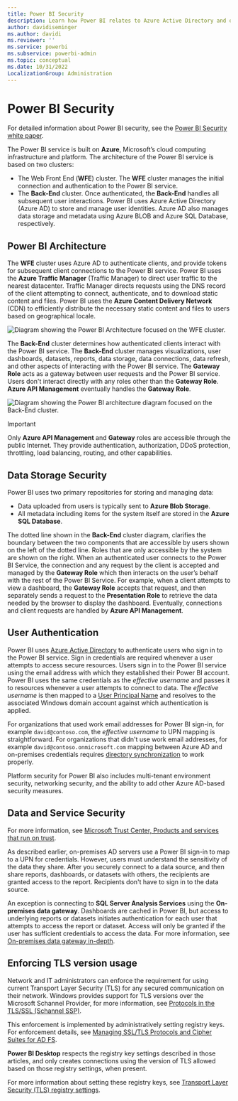```yaml
---
title: Power BI Security
description: Learn how Power BI relates to Azure Active Directory and other Azure services. 
author: davidiseminger
ms.author: davidi
ms.reviewer: ''
ms.service: powerbi
ms.subservice: powerbi-admin
ms.topic: conceptual
ms.date: 10/31/2022
LocalizationGroup: Administration
---
```


# Power BI Security

For detailed information about Power BI security, see the [Power BI Security white paper](../guidance/whitepaper-powerbi-security.md).

The Power BI service is built on **Azure**, Microsoft’s cloud computing infrastructure and platform. The architecture of the Power BI service is based on two clusters:

- The Web Front End (**WFE**) cluster. The **WFE** cluster manages the initial connection and authentication to the Power BI service.
- The **Back-End** cluster. Once authenticated, the **Back-End** handles all subsequent user interactions. Power BI uses Azure Active Directory (Azure AD) to store and manage user identities. Azure AD also manages data storage and metadata using Azure BLOB and Azure SQL Database, respectively.

## Power BI Architecture

The **WFE** cluster uses Azure AD to authenticate clients, and provide tokens for subsequent client connections to the Power BI service. Power BI uses the **Azure Traffic Manager** (Traffic Manager) to direct user traffic to the nearest datacenter. Traffic Manager directs requests using the DNS record of the client attempting to connect, authenticate, and to download static content and files. Power BI uses the **Azure Content Delivery Network** (CDN) to efficiently distribute the necessary static content and files to users based on geographical locale.

![Diagram showing the Power BI Architecture focused on the WFE cluster.](media/service-admin-power-bi-security/pbi_security_v2_wfe.png)

The **Back-End** cluster determines how authenticated clients interact with the Power BI service. The **Back-End** cluster manages visualizations, user dashboards, datasets, reports, data storage, data connections, data refresh, and other aspects of interacting with the Power BI service. The **Gateway Role** acts as a gateway between user requests and the Power BI service. Users don't interact directly with any roles other than the **Gateway Role**. **Azure API Management**  eventually handles the **Gateway Role**.

![Diagram showing the Power BI architecture diagram focused on the Back-End cluster.](media/service-admin-power-bi-security/pbi_security_v2_backend_updated.png)

> [!IMPORTANT]
> Only **Azure API Management** and **Gateway** roles are accessible through the public Internet. They provide authentication, authorization, DDoS protection, throttling, load balancing, routing, and other capabilities.

## Data Storage Security

Power BI uses two primary repositories for storing and managing data:

- Data uploaded from users is typically sent to **Azure Blob Storage**.
- All metadata including items for the system itself are stored in the **Azure SQL Database**.

The dotted line shown in the **Back-End** cluster diagram, clarifies the boundary between the two components that are accessible by users shown on the left of the dotted line. Roles that are only accessible by the system are shown on the right. When an authenticated user connects to the Power BI Service, the connection and any request by the client is accepted and managed by the **Gateway Role** which then interacts on the user’s behalf with the rest of the Power BI Service. For example, when a client attempts to view a dashboard, the **Gateway Role** accepts that request, and then separately sends a request to the **Presentation Role** to retrieve the data needed by the browser to display the dashboard. Eventually, connections and client requests are handled by **Azure API Management**.

## User Authentication

Power BI uses [Azure Active Directory](https://azure.microsoft.com/services/active-directory/) to authenticate users who sign in to the Power BI service. Sign in credentials are required whenever a user attempts to access secure resources. Users sign in to the Power BI service using the email address with which they established their Power BI account. Power BI uses the same credentials as the *effective username* and passes it to resources whenever a user attempts to connect to data. The *effective username* is then mapped to a [User Principal Name](/windows/win32/secauthn/user-name-formats#user-principal-name) and resolves to the associated Windows domain account against which authentication is applied.

For organizations that used work email addresses for Power BI sign-in, for example `david@contoso.com`, the *effective username* to UPN mapping is straightforward. For organizations that didn't use work email addresses, for example `david@contoso.onmicrosoft.com` mapping between Azure AD and on-premises credentials requires [directory synchronization](/azure/active-directory-domain-services/synchronization) to work properly.

Platform security for Power BI also includes multi-tenant environment security, networking security, and the ability to add other Azure AD-based security measures.

## Data and Service Security

For more information, see [Microsoft Trust Center, Products and services that run on trust](https://www.microsoft.com/trust-center/product-overview).

As described earlier, on-premises AD servers use a Power BI sign-in to map to a UPN for credentials. However, users must understand the sensitivity of the data they share. After you securely connect to a data source, and then share reports, dashboards, or datasets with others, the recipients are granted access to the report. Recipients don't have to sign in to the data source.

An exception is connecting to **SQL Server Analysis Services** using the **On-premises data gateway**. Dashboards are cached in Power BI, but access to underlying reports or datasets initiates authentication for each user that attempts to access the report or dataset. Access will only be granted if the user has sufficient credentials to access the data. For more information, see [On-premises data gateway in-depth](../connect-data/service-gateway-onprem-indepth.md).

## Enforcing TLS version usage

Network and IT administrators can enforce the requirement for using current Transport Layer Security (TLS) for any secured communication on their network. Windows provides support for TLS versions over the Microsoft Schannel Provider, for more information, see [Protocols in the TLS/SSL (Schannel SSP)](/windows/desktop/SecAuthN/protocols-in-tls-ssl--schannel-ssp-).

This enforcement is implemented by administratively setting registry keys. For enforcement details, see [Managing SSL/TLS Protocols and Cipher Suites for AD FS](/windows-server/identity/ad-fs/operations/manage-ssl-protocols-in-ad-fs).

**Power BI Desktop** respects the registry key settings described in those articles, and only creates connections using the version of TLS allowed based on those registry settings, when present.

For more information about setting these registry keys, see [Transport Layer Security (TLS) registry settings](/windows-server/security/tls/tls-registry-settings).

